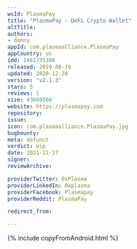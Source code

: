 ```yaml
---
wsId: PlasmaPay
title: "PlasmaPay - DeFi Crypto Wallet"
altTitle: 
authors:
- danny
appId: com.plasmaalliance.PlasmaPay
appCountry: us
idd: 1461735396
released: 2019-08-19
updated: 2020-12-20
version: "v2.1.3"
stars: 5
reviews: 1
size: 43669504
website: https://plasmapay.com
repository: 
issue: 
icon: com.plasmaalliance.PlasmaPay.jpg
bugbounty: 
meta: defunct
verdict: wip
date: 2021-11-17
signer: 
reviewArchive:

providerTwitter: 0xPlasma
providerLinkedIn: 0xplasma
providerFacebook: Plasmapay
providerReddit: PlasmaPay

redirect_from:

---
```


{% include copyFromAndroid.html %}
